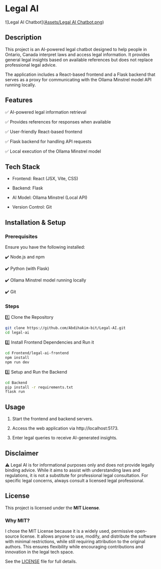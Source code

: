 # Legal AI

![Legal AI Chatbot]([Assets/Legal AI Chatbot.png](https://raw.githubusercontent.com/Abdihakim-bit/Legal-AI/refs/heads/main/Assets/Legal%20AI%20Chatbot.png))

## Description

This project is an AI-powered legal chatbot designed to help people in Ontario, Canada interpret laws and access legal information. It provides general legal insights based on available references but does not replace professional legal advice.

The application includes a React-based frontend and a Flask backend that serves as a proxy for communicating with the Ollama Minstrel model API running locally.

## Features

✅ AI-powered legal information retrieval

✅ Provides references for responses when available

✅ User-friendly React-based frontend

✅ Flask backend for handling API requests

✅ Local execution of the Ollama Minstrel model 

## Tech Stack

- Frontend: React (JSX, Vite, CSS)

- Backend: Flask

- AI Model: Ollama Minstrel (Local API)

- Version Control: Git

## Installation & Setup

### Prerequisites

Ensure you have the following installed:

✔️ Node.js and npm

✔️ Python (with Flask)

✔️ Ollama Minstrel model running locally

✔️ Git

### Steps
1️⃣ Clone the Repository
```bash
git clone https://github.com/Abdihakim-bit/Legal-AI.git
cd legal-ai
```
2️⃣ Install Frontend Dependencies and Run it
```bash
cd Frontend/legal-ai-frontend
npm install
npm run dev
```
3️⃣ Setup and Run the Backend
```bash
cd Backend
pip install -r requirements.txt
flask run
```

## Usage

1. Start the frontend and backend servers.

2. Access the web application via http://localhost:5173.

3. Enter legal queries to receive AI-generated insights.

## Disclaimer
⚠️  Legal AI is for informational purposes only and does not provide legally binding advice. While it aims to assist with understanding laws and regulations, it is not a substitute for professional legal consultation. For specific legal concerns, always consult a licensed legal professional.

## License  

This project is licensed under the **MIT License**.  

### Why MIT?  
I chose the MIT License because it is a widely used, permissive open-source license. It allows anyone to use, modify, and distribute the software with minimal restrictions, while still requiring attribution to the original authors. This ensures flexibility while encouraging contributions and innovation in the legal tech space.
  
See the [LICENSE](LICENSE) file for full details.
